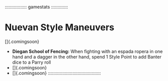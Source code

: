 ::::::::::::::::: gamestats :::::::::::::
# Nuevan Style Maneuvers

[]{.comingsoon}

- **Diegan School of Fencing:** When fighting with an espada ropera in one hand and a dagger in the other hand, spend 1 Style Point to add Banter dice to a Parry roll
- []{.comingsoon}
- []{.comingsoon}
:::::::::::::::::::::::::::::::::::::::::
